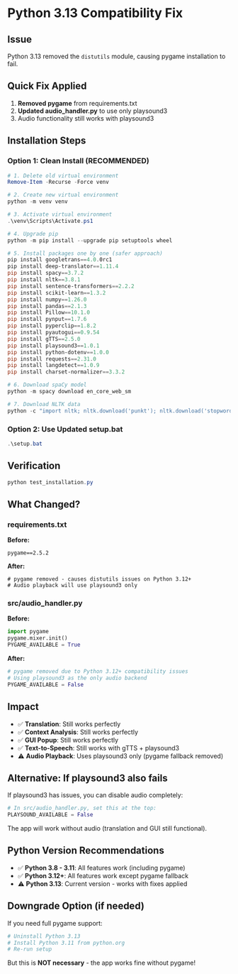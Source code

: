 # Python 3.13 Compatibility Fix

## Issue
Python 3.13 removed the `distutils` module, causing pygame installation to fail.

## Quick Fix Applied
1. **Removed pygame** from requirements.txt
2. **Updated audio_handler.py** to use only playsound3
3. Audio functionality still works with playsound3

## Installation Steps

### Option 1: Clean Install (RECOMMENDED)
```powershell
# 1. Delete old virtual environment
Remove-Item -Recurse -Force venv

# 2. Create new virtual environment
python -m venv venv

# 3. Activate virtual environment
.\venv\Scripts\Activate.ps1

# 4. Upgrade pip
python -m pip install --upgrade pip setuptools wheel

# 5. Install packages one by one (safer approach)
pip install googletrans==4.0.0rc1
pip install deep-translator==1.11.4
pip install spacy==3.7.2
pip install nltk==3.8.1
pip install sentence-transformers==2.2.2
pip install scikit-learn==1.3.2
pip install numpy==1.26.0
pip install pandas==2.1.3
pip install Pillow==10.1.0
pip install pynput==1.7.6
pip install pyperclip==1.8.2
pip install pyautogui==0.9.54
pip install gTTS==2.5.0
pip install playsound3==1.0.1
pip install python-dotenv==1.0.0
pip install requests==2.31.0
pip install langdetect==1.0.9
pip install charset-normalizer==3.3.2

# 6. Download spaCy model
python -m spacy download en_core_web_sm

# 7. Download NLTK data
python -c "import nltk; nltk.download('punkt'); nltk.download('stopwords'); nltk.download('wordnet'); nltk.download('averaged_perceptron_tagger')"
```

### Option 2: Use Updated setup.bat
```powershell
.\setup.bat
```

## Verification
```powershell
python test_installation.py
```

## What Changed?

### requirements.txt
**Before:**
```
pygame==2.5.2
```

**After:**
```
# pygame removed - causes distutils issues on Python 3.12+
# Audio playback will use playsound3 only
```

### src/audio_handler.py
**Before:**
```python
import pygame
pygame.mixer.init()
PYGAME_AVAILABLE = True
```

**After:**
```python
# pygame removed due to Python 3.12+ compatibility issues
# Using playsound3 as the only audio backend
PYGAME_AVAILABLE = False
```

## Impact
- ✅ **Translation**: Still works perfectly
- ✅ **Context Analysis**: Still works perfectly
- ✅ **GUI Popup**: Still works perfectly
- ✅ **Text-to-Speech**: Still works with gTTS + playsound3
- ⚠️ **Audio Playback**: Uses playsound3 only (pygame fallback removed)

## Alternative: If playsound3 also fails
If playsound3 has issues, you can disable audio completely:

```python
# In src/audio_handler.py, set this at the top:
PLAYSOUND_AVAILABLE = False
```

The app will work without audio (translation and GUI still functional).

## Python Version Recommendations
- ✅ **Python 3.8 - 3.11**: All features work (including pygame)
- ✅ **Python 3.12+**: All features work except pygame fallback
- ⚠️ **Python 3.13**: Current version - works with fixes applied

## Downgrade Option (if needed)
If you need full pygame support:
```powershell
# Uninstall Python 3.13
# Install Python 3.11 from python.org
# Re-run setup
```

But this is **NOT necessary** - the app works fine without pygame!
